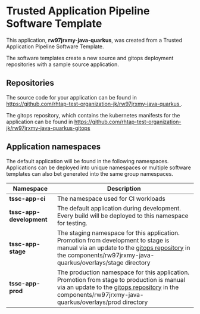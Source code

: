 # Trusted Application Pipeline Software Template

This application, **rw97jrxmy-java-quarkus**, was created from a Trusted Application Pipeline Software Template.

The software templates create a new source and gitops deployment repositories with a sample source application. 

## Repositories

The source code for your application can be found in [https://github.com/rhtap-test-organization-jk/rw97jrxmy-java-quarkus ](https://github.com/rhtap-test-organization-jk/rw97jrxmy-java-quarkus ).
 
The gitops repository, which contains the kubernetes manifests for the application can be found in 
[https://github.com/rhtap-test-organization-jk/rw97jrxmy-java-quarkus-gitops ](https://github.com/rhtap-test-organization-jk/rw97jrxmy-java-quarkus-gitops ) 

## Application namespaces 

The default application will be found in the following namespaces. Applications can be deployed into unique namespaces or multiple software templates can also bet generated into the same group namespaces.  

|  Namespace   |  Description   |  
| -------- | -------- |
| **tssc-app-ci** | The namespace used for CI workloads |
| **tssc-app-development** | The default application during development. Every build will be deployed to this namespace for testing. |
| **tssc-app-stage** | The staging namespace for this application. Promotion from development to stage is manual via an update to the [gitops repository](https://github.com/rhtap-test-organization-jk/rw97jrxmy-java-quarkus-gitops ) in the components/rw97jrxmy-java-quarkus/overlays/stage directory |
| **tssc-app-prod** | The production namespace for this application. Promotion from stage to production is manual via an update to the [gitops repository](https://github.com/rhtap-test-organization-jk/rw97jrxmy-java-quarkus-gitops ) in the components/rw97jrxmy-java-quarkus/overlays/prod directory |